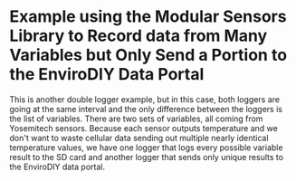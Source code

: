 # Example using the Modular Sensors Library to Record data from Many Variables but Only Send a Portion to the EnviroDIY Data Portal

This is another double logger example, but in this case, both loggers are going at the same interval and the only difference between the loggers is the list of variables.  There are two sets of variables, all coming from Yosemitech sensors.  Because each sensor outputs temperature and we don't want to waste cellular data sending out multiple nearly identical temperature values, we have one logger that logs every possible variable result to the SD card and another logger that sends only unique results to the EnviroDIY data portal.
